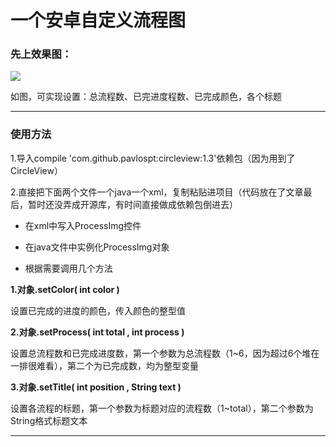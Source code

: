 # 一个安卓自定义流程图

### 先上效果图：

![](http://upload-images.jianshu.io/upload_images/3944777-85690cddc154e437.png?imageMogr2/auto-orient/strip%7CimageView2/2/w/1240)

如图，可实现设置：总流程数、已完进度程数、已完成颜色，各个标题

***

### 使用方法

1.导入compile 'com.github.pavlospt:circleview:1.3'依赖包（因为用到了CircleView）

2.直接把下面两个文件一个java一个xml，复制粘贴进项目（代码放在了文章最后，暂时还没弄成开源库，有时间直接做成依赖包倒进去）

* 在xml中写入ProcessImg控件

* 在java文件中实例化ProcessImg对象

* 根据需要调用几个方法

**1.对象.setColor( int color )**

设置已完成的进度的颜色，传入颜色的整型值

**2.对象.setProcess( int total ,  int process )**

设置总流程数和已完成进度数，第一个参数为总流程数（1~6，因为超过6个堆在一排很难看），第二个为已完成数，均为整型变量

**3.对象.setTitle( int position , String text )**

设置各流程的标题，第一个参数为标题对应的流程数（1~total），第二个参数为String格式标题文本

***

